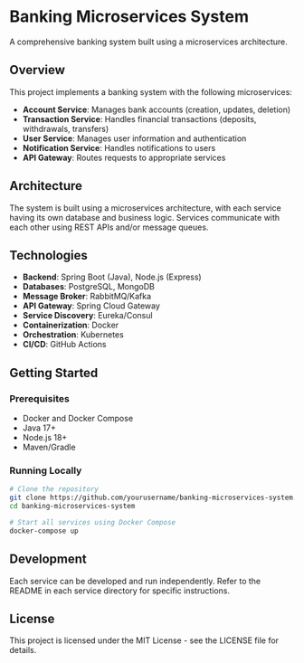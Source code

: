# Banking Microservices System

A comprehensive banking system built using a microservices architecture.

## Overview

This project implements a banking system with the following microservices:

- **Account Service**: Manages bank accounts (creation, updates, deletion)
- **Transaction Service**: Handles financial transactions (deposits, withdrawals, transfers)
- **User Service**: Manages user information and authentication
- **Notification Service**: Handles notifications to users
- **API Gateway**: Routes requests to appropriate services

## Architecture

The system is built using a microservices architecture, with each service having its own database and business logic. Services communicate with each other using REST APIs and/or message queues.

## Technologies

- **Backend**: Spring Boot (Java), Node.js (Express)
- **Databases**: PostgreSQL, MongoDB
- **Message Broker**: RabbitMQ/Kafka
- **API Gateway**: Spring Cloud Gateway
- **Service Discovery**: Eureka/Consul
- **Containerization**: Docker
- **Orchestration**: Kubernetes
- **CI/CD**: GitHub Actions

## Getting Started

### Prerequisites

- Docker and Docker Compose
- Java 17+
- Node.js 18+
- Maven/Gradle

### Running Locally

```bash
# Clone the repository
git clone https://github.com/yourusername/banking-microservices-system.git
cd banking-microservices-system

# Start all services using Docker Compose
docker-compose up
```

## Development

Each service can be developed and run independently. Refer to the README in each service directory for specific instructions.

## License

This project is licensed under the MIT License - see the LICENSE file for details.
